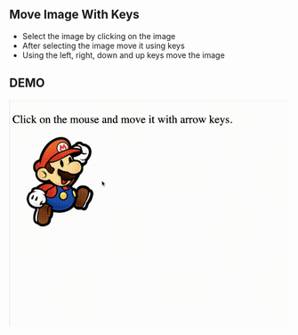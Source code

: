 ## Move Image With Keys

- Select the image by clicking on the image
- After selecting the image move it using keys
- Using the left, right, down and up keys move the image

## DEMO

![Moving Mouse](./mouse.gif)
